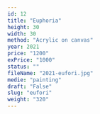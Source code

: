 ```yaml
---
id: 12
title: "Euphoria"
height: 30
width: 30
method: "Acrylic on canvas"
year: 2021
price: "1200"
exPrice: "1000"
status: ""
fileName: "2021-eufori.jpg"
medie: "painting"
draft: "False"
slug: "eufori"
weight: "320"
---
```

